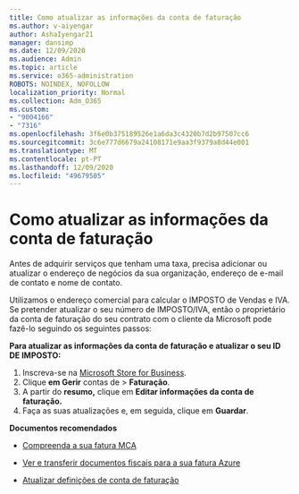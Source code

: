 ```yaml
---
title: Como atualizar as informações da conta de faturação
ms.author: v-aiyengar
author: AshaIyengar21
manager: dansimp
ms.date: 12/09/2020
ms.audience: Admin
ms.topic: article
ms.service: o365-administration
ROBOTS: NOINDEX, NOFOLLOW
localization_priority: Normal
ms.collection: Adm_O365
ms.custom:
- "9004166"
- "7316"
ms.openlocfilehash: 3f6e0b375189526e1a6da3c4320b7d2b97507cc6
ms.sourcegitcommit: 3c6e777d6679a24108171e9aa3f9379a8d44e001
ms.translationtype: MT
ms.contentlocale: pt-PT
ms.lasthandoff: 12/09/2020
ms.locfileid: "49679505"
---
```

# <a name="how-to-update-billing-account-information"></a>Como atualizar as informações da conta de faturação

Antes de adquirir serviços que tenham uma taxa, precisa adicionar ou atualizar o endereço de negócios da sua organização, endereço de e-mail de contato e nome de contato.

Utilizamos o endereço comercial para calcular o IMPOSTO de Vendas e IVA. Se pretender atualizar o seu número de IMPOSTO/IVA, então o proprietário da conta de faturação do seu contrato com o cliente da Microsoft pode fazê-lo seguindo os seguintes passos:

**Para atualizar as informações da conta de faturação e atualizar o seu ID DE IMPOSTO:**

1. Inscreva-se na [Microsoft Store for Business](https://businessstore.microsoft.com/).
1. Clique **em Gerir** contas de  >  **Faturação**.
1. A partir do **resumo,** clique em **Editar informações da conta de faturação.**
1. Faça as suas atualizações e, em seguida, clique em **Guardar**. 

**Documentos recomendados**

- [Compreenda a sua fatura MCA](https://docs.microsoft.com/azure/cost-management-billing/understand/mca-understand-your-invoice)

- [Ver e transferir documentos fiscais para a sua fatura Azure](https://docs.microsoft.com/azure/cost-management-billing/understand/mca-download-tax-document)

- [Atualizar definições de conta de faturação](https://docs.microsoft.com/microsoft-store/update-microsoft-store-for-business-account-settings)  
